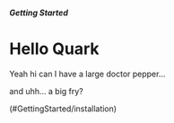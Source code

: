##### Getting Started

# Hello Quark

Yeah hi can I have a large doctor pepper...

and uhh... a big fry?

<!Next Page>(#GettingStarted/installation)
